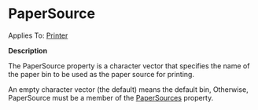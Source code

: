 




<h1 class="heading"><span class="name">PaperSource</span></h1>

Applies To: [Printer](./printer.md)


**Description**


The PaperSource property is a character vector that specifies the name of the paper bin to be used as the paper source for printing.


An empty character vector (the default) means the default bin, Otherwise, PaperSource must be a member of the [PaperSources](papersources.md) property.



